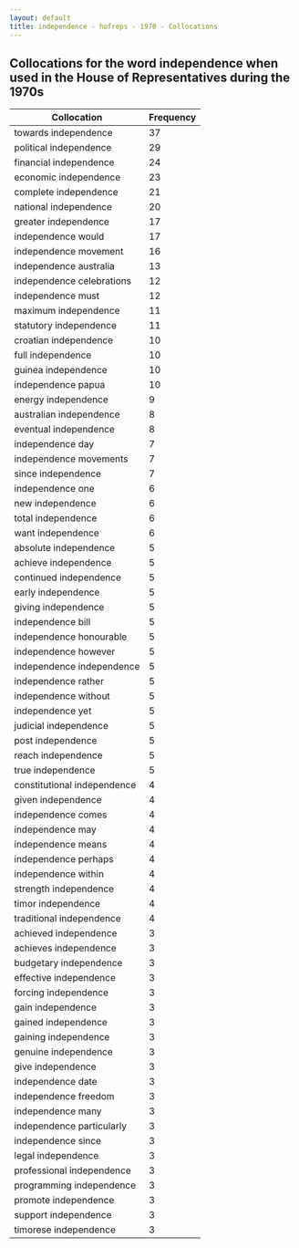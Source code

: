 ```yaml
---
layout: default
title: independence - hofreps - 1970 - Collocations
---
```

## Collocations for the word **independence** when used in the House of Representatives during the 1970s

| Collocation | Frequency |
|--------------|----------------|
|towards independence|37|
|political independence|29|
|financial independence|24|
|economic independence|23|
|complete independence|21|
|national independence|20|
|greater independence|17|
|independence would|17|
|independence movement|16|
|independence australia|13|
|independence celebrations|12|
|independence must|12|
|maximum independence|11|
|statutory independence|11|
|croatian independence|10|
|full independence|10|
|guinea independence|10|
|independence papua|10|
|energy independence|9|
|australian independence|8|
|eventual independence|8|
|independence day|7|
|independence movements|7|
|since independence|7|
|independence one|6|
|new independence|6|
|total independence|6|
|want independence|6|
|absolute independence|5|
|achieve independence|5|
|continued independence|5|
|early independence|5|
|giving independence|5|
|independence bill|5|
|independence honourable|5|
|independence however|5|
|independence independence|5|
|independence rather|5|
|independence without|5|
|independence yet|5|
|judicial independence|5|
|post independence|5|
|reach independence|5|
|true independence|5|
|constitutional independence|4|
|given independence|4|
|independence comes|4|
|independence may|4|
|independence means|4|
|independence perhaps|4|
|independence within|4|
|strength independence|4|
|timor independence|4|
|traditional independence|4|
|achieved independence|3|
|achieves independence|3|
|budgetary independence|3|
|effective independence|3|
|forcing independence|3|
|gain independence|3|
|gained independence|3|
|gaining independence|3|
|genuine independence|3|
|give independence|3|
|independence date|3|
|independence freedom|3|
|independence many|3|
|independence particularly|3|
|independence since|3|
|legal independence|3|
|professional independence|3|
|programming independence|3|
|promote independence|3|
|support independence|3|
|timorese independence|3|

